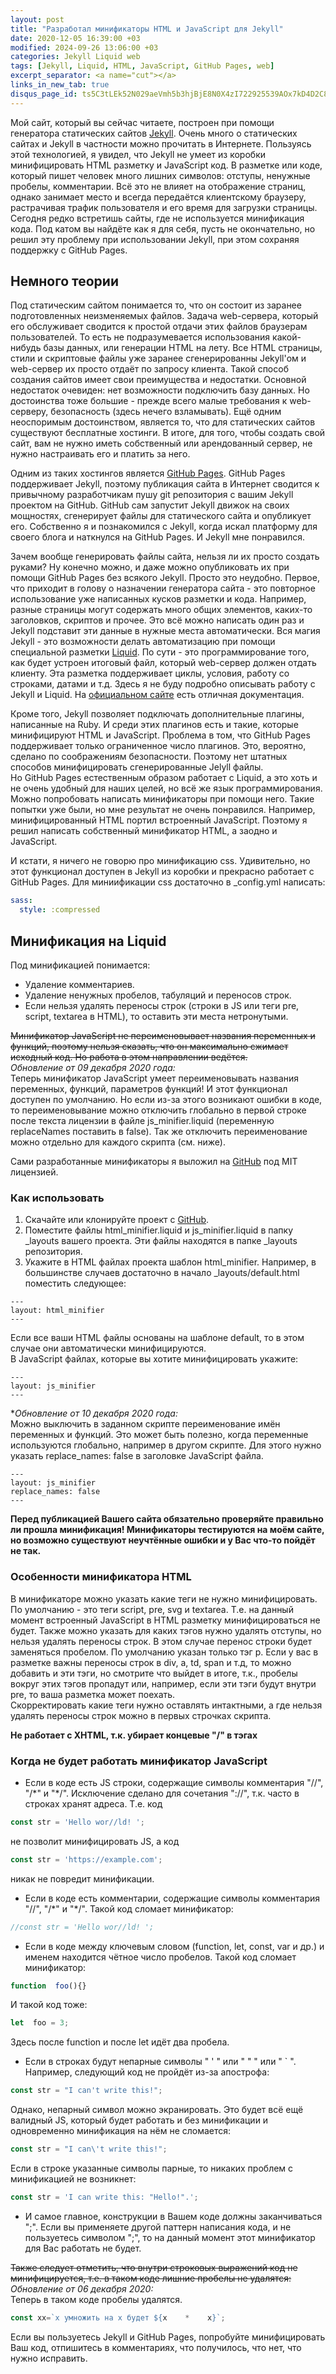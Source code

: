 ```yaml
---
layout: post
title: "Разработал минификаторы HTML и JavaScript для Jekyll"
date: 2020-12-05 16:39:00 +03
modified: 2024-09-26 13:06:00 +03
categories: Jekyll Liquid web
tags: [Jekyll, Liquid, HTML, JavaScript, GitHub Pages, web]
excerpt_separator: <a name="cut"></a>
links_in_new_tab: true
disqus_page_id: ts5C3tLEk52N029aeVmh5b3hjBjE8N0X4zI722925539AOx7kD4D2C8T92T542Ec
---
```

Мой сайт, который вы сейчас читаете, построен при помощи генератора статических сайтов [Jekyll](https://jekyllrb.com/). Очень много о статических сайтах и Jekyll в частности можно прочитать в Интернете. Пользуясь этой технологией, я увидел, что Jekyll не умеет из коробки минифицировать HTML разметку и JavaScript код. В разметке или коде, который пишет человек много лишних символов: отступы, ненужные пробелы, комментарии. Всё это не влияет на отображение страниц, однако занимает место и всегда передаётся клиентскому браузеру, растрачивая трафик пользователя и его время для загрузки страницы. Сегодня редко встретишь сайты, где не используется минификация кода. Под катом вы найдёте как я для себя, пусть не окончательно, но решил эту проблему при использовании Jekyll, при этом сохраняя поддержку с GitHub Pages.  
<a name="cut"></a>
## Немного теории
Под статическим сайтом понимается то, что он состоит из заранее подготовленных неизменяемых файлов. Задача web-сервера, который его обслуживает сводится к простой отдачи этих файлов браузерам пользователей. То есть не подразумевается использования какой-нибудь базы данных, или генерации HTML на лету. Все HTML страницы, стили и скриптовые файлы уже заранее сгенерированны Jekyll'ом и web-сервер их просто отдаёт по запросу клиента. Такой способ создания сайтов имеет свои преимущества и недостатки. Основной недостаток очевиден: нет возможности подключить базу данных. Но достоинства тоже большие - прежде всего малые требования к web-серверу, безопасность (здесь нечего взламывать). Ещё одним неоспоримым достоинством, является то, что для статических сайтов существуют бесплатные хостинги. В итоге, для того, чтобы создать свой сайт, вам не нужно иметь собственный или арендованный сервер, не нужно настраивать его и платить за него.

Одним из таких хостингов является [GitHub Pages](https://pages.github.com/). GitHub Pages поддерживает Jekyll, поэтому публикация сайта в Интернет сводится к привычному разработчикам пушу git репозитория с вашим Jekyll проектом на GitHub. GitHub сам запустит Jekyll движок на своих мощностях, сгенерирует файлы для статического сайта и опубликует его. Собственно я и познакомился с Jekyll, когда искал платформу для своего блога и наткнулся на GitHub Pages. И Jekyll мне понравился.

Зачем вообще генерировать файлы сайта, нельзя ли их просто создать руками? Ну конечно можно, и даже можно опубликовать их при помощи GitHub Pages без всякого Jekyll. Просто это неудобно. Первое, что приходит в голову о назначении генератора сайта - это повторное использование уже написанных кусков разметки и кода. Например, разные страницы могут содержать много общих элементов, каких-то заголовков, скриптов и прочее. Это всё можно написать один раз и Jekyll подставит эти данные в нужные места автоматически. Вся магия Jekyll - это возможности делать автоматизацию при помощи специальной разметки [Liquid](https://shopify.github.io/liquid/). По сути - это программирование того, как будет устроен итоговый файл, который web-сервер должен отдать клиенту. Эта разметка поддерживает циклы, условия, работу со строками, датами и т.д. Здесь я не буду подробно описывать работу с Jekyll и Liquid. На [официальном сайте](https://jekyllrb.com/) есть отличная документация.

Кроме того, Jekyll позволяет подключать дополнительные плагины, написанные на Ruby. И среди этих плагинов есть и такие, которые минифицируют HTML и JavaScript. Проблема в том, что GitHub Pages поддерживает только ограниченное число плагинов. Это, вероятно, сделано по соображениям безопасности. Поэтому нет штатных способов минифицировать сгенерированные Jelyll файлы.  
Но GitHub Pages естественным образом работает с Liquid, а это хоть и не очень удобный для наших целей, но всё же язык программирования. Можно попробовать написать минификаторы при помощи него. Такие попытки уже были, но мне результат не очень понравился. Например, минифицированный HTML портил встроенный JavaScript. Поэтому я решил написать собственный минификатор HTML, а заодно и JavaScript.

И кстати, я ничего не говорю про минификацию css. Удивительно, но этот функционал доступен в Jekyll из коробки и прекрасно работает с GitHub Pages. Для миниификации css достаточно в _config.yml написать:

```yml
sass:
  style: :compressed
```

## Минификация на Liquid
Под минификацией понимается:
* Удаление комментариев.
* Удаление ненужных пробелов, табуляций и переносов строк.
* Если нельзя удалять переносы строк (строки в JS или теги pre, script, textarea в HTML), то оставить эти места нетронутыми.

~~Минификатор JavaScript не переименовывает названия переменных и функций, поэтому нельзя сказать, что он максимально сжимает исходный код. Но работа в этом направлении ведётся.~~  
*Обновление от 09 декабря 2020 года:*  
Теперь минификатор JavaScript умеет переименовывать названия переменных, функций, параметров функций! И этот функционал доступен по умолчанию. Но если из-за этого возникают ошибки в коде, то переименовывание можно отключить глобально в первой строке после текста лицензии в файле js_minifier.liquid (переменную replaceNames поставить в false). Так же отключить переименование можно отдельно для каждого скрипта (см. ниже).

Сами разработанные минификаторы я выложил на [GitHub](https://github.com/Mendeo/jekyll-minifier) под MIT лицензией.  

### Как использовать
1. Скачайте или клонируйте проект с [GitHub](https://github.com/Mendeo/jekyll-minifier).
2. Поместите файлы html_minifier.liquid и js_minifier.liquid в папку _layouts вашего проекта. Эти файлы находятся в папке _layouts репозитория.
3. Укажите в HTML файлах проекта шаблон html_minifier. Например, в большинстве случаев достаточно в начало _layouts/default.html поместить следующее:
```
---
layout: html_minifier
---
```
Если все ваши HTML файлы основаны на шаблоне default, то в этом случае они автоматически минифицируются.  
В JavaScript файлах, которые вы хотите минифицировать укажите:
```
---
layout: js_minifier
---
```
**Обновление от 10 декабря 2020 года:*  
Можно выключить в заданном скрипте переименование имён переменных и функций. Это может быть полезно, когда переменные используются глобально, например в другом скрипте. Для этого нужно указать replace_names: false в заголовке JavaScript файла.
```
---
layout: js_minifier
replace_names: false
---
```

**Перед публикацией Вашего сайта обязательно проверяйте правильно ли прошла минификация! Минификаторы тестируются на моём сайте, но возможно существуют неучтённые ошибки и у Вас что-то пойдёт не так.**

### Особенности минификатора HTML
В минификаторе можно указать какие теги не нужно минифицировать. По умолчанию - это теги script, pre, svg и textarea. Т.е. на данный момент встроенный JavaScript в HTML разметку минифицироваться не будет. Также можно указать для каких тэгов нужно удалять отступы, но нельзя удалять переносы строк. В этом случае перенос строки будет заменяться пробелом. По умолчанию указан только тэг p. Если у вас в разметке важны переносы строк в div, a, td, span и т.д, то можно добавить и эти тэги, но смотрите что выйдет в итоге, т.к., пробелы вокруг этих тэгов пропадут или, например, если эти тэги будут внутри pre, то ваша разметка может поехать.  
Скорректировать какие теги нужно оставлять интактными, а где нельзя удалять переносы строк можно в первых строчках скрипта.

**Не работает с XHTML, т.к. убирает концевые "/" в тэгах**  

### Когда не будет работать минификатор JavaScript
* Если в коде есть JS строки, содержащие символы комментария "//", "/\*" и "\*/". Исключение сделано для сочетания "://", т.к. часто в строках хранят адреса. Т.е. код
```javascript
const str = 'Hello wor//ld! ';
```
не позволит минифицировать JS, а код
```javascript
const str = 'https://example.com';
```
никак не повредит минификации.
* Если в коде есть комментарии, содержащие символы комментария "//", "/\*" и "\*/". Такой код сломает минификатор:
```javascript
//const str = 'Hello wor//ld! ';
```
* Если в коде между ключевым словом (function, let, const, var и др.) и именем находится чётное число пробелов. Такой код сломает минификатор:
```javascript
function  foo(){}
```
И такой код тоже:
```javascript
let  foo = 3;
```
Здесь после function и после let идёт два пробела.
* Если в строках будут непарные символы " ' " или " " " или " ` ". Например, следующий код не пройдёт из-за апострофа:
```javascript
const str = "I can't write this!";
```
Однако, непарный символ можно экранировать. Это будет всё ещё валидный JS, который будет работать и без минификации и одновременно минификация на нём не сломается:
```javascript
const str = "I can\'t write this!";
```
Если в строке указанные символы парные, то никаких проблем с минификацией не возникнет:
```javascript
const str = 'I can write this: "Hello!".';
```
* И самое главное, конструкции в Вашем коде должны заканчиваться ";". Если вы применяете другой паттерн написания кода, и не пользуетесь символом ";", то на данный момент этот минификатор для Вас работать не будет.

~~Также следует отметить, что внутри строковых выражений код не минифицируется, т.е. в таком коде лишние пробелы не удалятся:~~  
*Обновление от 06 декабря 2020:*  
Теперь в таком коде пробелы удалятся.
```javascript
const xx=`x умножить на x будет ${x    *    x}`;
```

Если вы пользуетесь Jekyll и GitHub Pages, попробуйте минифицировать Ваш код, отпишитесь в комментариях, что получилось, что нет, что нужно исправить.